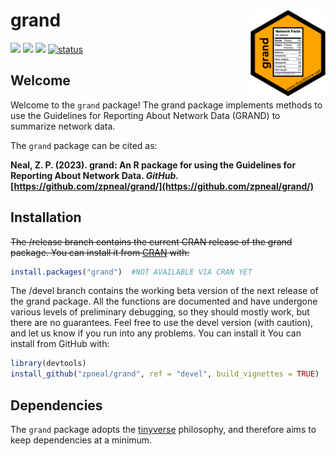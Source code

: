 # grand <img src='man/figures/logo.png' align="right" height="139" />

<!-- badges: start -->

[![](https://www.r-pkg.org/badges/version/grand?color=orange)](https://cran.r-project.org/package=grand)
[![](http://cranlogs.r-pkg.org/badges/grand-total/grand?color=blue)](https://cran.r-project.org/package=grand)
[![](http://cranlogs.r-pkg.org/badges/last-month/grand?color=green)](https://cran.r-project.org/package=grand)
[![status](https://tinyverse.netlify.com/badge/grand)](https://CRAN.R-project.org/package=grand)
<!-- badges: end -->


## Welcome
Welcome to the `grand` package\! The grand package implements methods to use the Guidelines for Reporting About Network Data (GRAND) to summarize network data.

The `grand` package can be cited as:

**Neal, Z. P. (2023). grand: An R package for using the Guidelines for Reporting About Network Data. *GitHub*. [https://github.com/zpneal/grand/](https://github.com/zpneal/grand/)**

## Installation
~~The /release branch contains the current CRAN release of the grand package. You can install it from [CRAN](https://CRAN.R-project.org) with:~~
``` r
install.packages("grand")  #NOT AVAILABLE VIA CRAN YET
```

The /devel branch contains the working beta version of the next release of the grand package. All the functions are documented and have undergone various levels of preliminary debugging, so they should mostly work, but there are no guarantees. Feel free to use the devel version (with caution), and let us know if you run into any problems. You can install it You can install from GitHub with:
``` r
library(devtools)
install_github("zpneal/grand", ref = "devel", build_vignettes = TRUE)
```

## Dependencies
The `grand` package adopts the [tinyverse](https://www.tinyverse.org/) philosophy, and therefore aims to keep dependencies at a minimum.
